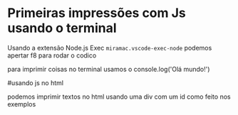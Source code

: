 # Primeiras impressões com Js usando o terminal

Usando a extensão Node.js Exec `miramac.vscode-exec-node` podemos apertar f8 para rodar o codico

para imprimir coisas no terminal usamos o console.log('Olá mundo!')

#usando js no html

podemos imprimir textos no html usando uma div com um id como feito nos exemplos
